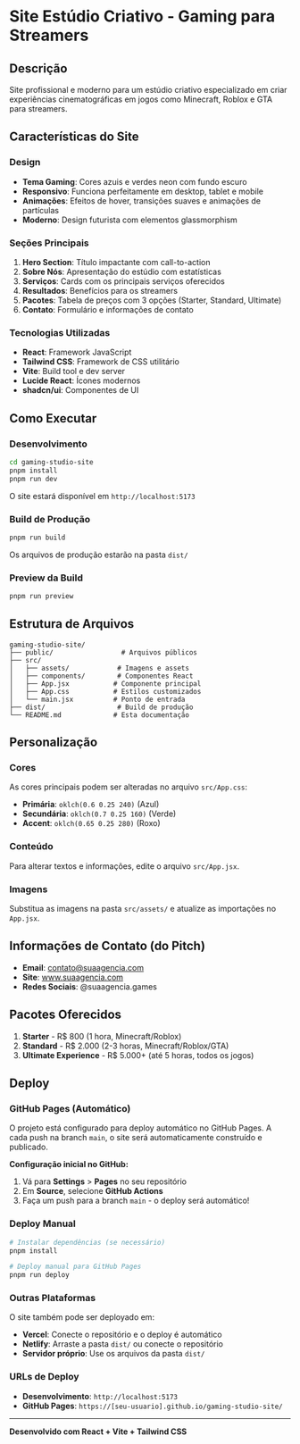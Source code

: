 # Site Estúdio Criativo - Gaming para Streamers

## Descrição
Site profissional e moderno para um estúdio criativo especializado em criar experiências cinematográficas em jogos como Minecraft, Roblox e GTA para streamers.

## Características do Site

### Design
- **Tema Gaming**: Cores azuis e verdes neon com fundo escuro
- **Responsivo**: Funciona perfeitamente em desktop, tablet e mobile
- **Animações**: Efeitos de hover, transições suaves e animações de partículas
- **Moderno**: Design futurista com elementos glassmorphism

### Seções Principais
1. **Hero Section**: Título impactante com call-to-action
2. **Sobre Nós**: Apresentação do estúdio com estatísticas
3. **Serviços**: Cards com os principais serviços oferecidos
4. **Resultados**: Benefícios para os streamers
5. **Pacotes**: Tabela de preços com 3 opções (Starter, Standard, Ultimate)
6. **Contato**: Formulário e informações de contato

### Tecnologias Utilizadas
- **React**: Framework JavaScript
- **Tailwind CSS**: Framework de CSS utilitário
- **Vite**: Build tool e dev server
- **Lucide React**: Ícones modernos
- **shadcn/ui**: Componentes de UI

## Como Executar

### Desenvolvimento
```bash
cd gaming-studio-site
pnpm install
pnpm run dev
```
O site estará disponível em `http://localhost:5173`

### Build de Produção
```bash
pnpm run build
```
Os arquivos de produção estarão na pasta `dist/`

### Preview da Build
```bash
pnpm run preview
```

## Estrutura de Arquivos
```
gaming-studio-site/
├── public/                 # Arquivos públicos
├── src/
│   ├── assets/            # Imagens e assets
│   ├── components/        # Componentes React
│   ├── App.jsx           # Componente principal
│   ├── App.css           # Estilos customizados
│   └── main.jsx          # Ponto de entrada
├── dist/                  # Build de produção
└── README.md             # Esta documentação
```

## Personalização

### Cores
As cores principais podem ser alteradas no arquivo `src/App.css`:
- **Primária**: `oklch(0.6 0.25 240)` (Azul)
- **Secundária**: `oklch(0.7 0.25 160)` (Verde)
- **Accent**: `oklch(0.65 0.25 280)` (Roxo)

### Conteúdo
Para alterar textos e informações, edite o arquivo `src/App.jsx`.

### Imagens
Substitua as imagens na pasta `src/assets/` e atualize as importações no `App.jsx`.

## Informações de Contato (do Pitch)
- **Email**: contato@suaagencia.com
- **Site**: www.suaagencia.com
- **Redes Sociais**: @suaagencia.games

## Pacotes Oferecidos
1. **Starter** - R$ 800 (1 hora, Minecraft/Roblox)
2. **Standard** - R$ 2.000 (2-3 horas, Minecraft/Roblox/GTA)
3. **Ultimate Experience** - R$ 5.000+ (até 5 horas, todos os jogos)

## Deploy

### GitHub Pages (Automático)
O projeto está configurado para deploy automático no GitHub Pages. A cada push na branch `main`, o site será automaticamente construído e publicado.

**Configuração inicial no GitHub:**
1. Vá para **Settings** > **Pages** no seu repositório
2. Em **Source**, selecione **GitHub Actions**
3. Faça um push para a branch `main` - o deploy será automático!

### Deploy Manual
```bash
# Instalar dependências (se necessário)
pnpm install

# Deploy manual para GitHub Pages
pnpm run deploy
```

### Outras Plataformas
O site também pode ser deployado em:
- **Vercel**: Conecte o repositório e o deploy é automático
- **Netlify**: Arraste a pasta `dist/` ou conecte o repositório
- **Servidor próprio**: Use os arquivos da pasta `dist/`

### URLs de Deploy
- **Desenvolvimento**: `http://localhost:5173`
- **GitHub Pages**: `https://[seu-usuario].github.io/gaming-studio-site/`

---

**Desenvolvido com React + Vite + Tailwind CSS**

